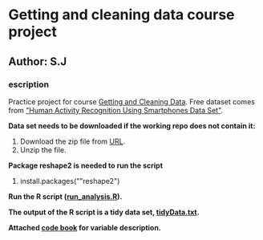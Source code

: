 # Getting and cleaning data course project

## Author: S.J

### escription
Practice project for course [Getting and Cleaning Data](https://www.coursera.org/course/getdata).
Free dataset comes from ["Human Activity Recognition Using Smartphones Data Set"](http://archive.ics.uci.edu/ml/datasets/Human+Activity+Recognition+Using+Smartphones).


__Data set needs to be downloaded if the working repo does not contain it:__

1. Download the zip file from [URL](https://d396qusza40orc.cloudfront.net/getdata%2Fprojectfiles%2FUCI%20HAR%20Dataset.zip).
2. Unzip the file.

__Package reshape2 is needed to run the script__
1. install.packages(""reshape2")

__Run the R script ([run_analysis.R](run_analysis.R)).__

__The output of the R script is a tidy data set, [tidyData.txt](tidyData.txt).__

__Attached [code book](CodeBook.md) for variable description.__